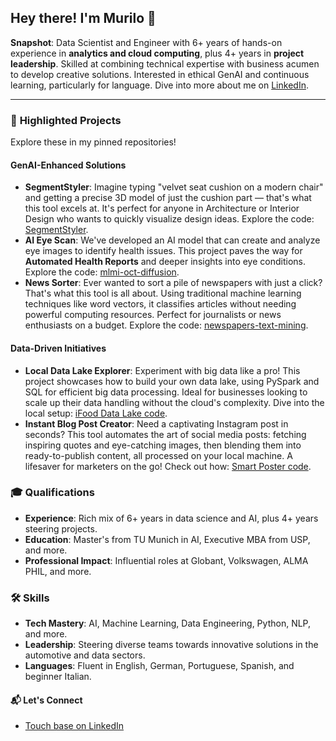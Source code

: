 ## Hey there! I'm Murilo  👋

**Snapshot**: Data Scientist and Engineer with 6+ years of hands-on experience in **analytics and cloud computing**, plus 4+ years in **project leadership**. Skilled at combining technical expertise with business acumen to develop creative solutions. Interested in ethical GenAI and continuous learning, particularly for language. Dive into more about me on [LinkedIn](https://www.linkedin.com/in/mbellatini/).

---

### 🚀 **Highlighted Projects**

Explore these in my pinned repositories!

#### GenAI-Enhanced Solutions

- **SegmentStyler**: Imagine typing "velvet seat cushion on a modern chair" and getting a precise 3D model of just the cushion part — that's what this tool excels at. It's perfect for anyone in Architecture or Interior Design who wants to quickly visualize design ideas.  Explore the code: [SegmentStyler](https://github.com/MaximilianWinter/SegmentStyler).
- **AI Eye Scan**: We've developed an AI model that can create and analyze eye images to identify health issues. This project paves the way for **Automated Health Reports** and deeper insights into eye conditions. Explore the code: [mlmi-oct-diffusion](https://github.com/murilobellatini/mlmi-oct-diffusion).
- **News Sorter**: Ever wanted to sort a pile of newspapers with just a click? That's what this tool is all about. Using traditional machine learning techniques like word vectors, it classifies articles without needing powerful computing resources. Perfect for journalists or news enthusiasts on a budget. Explore the code: [newspapers-text-mining](https://github.com/murilobellatini/newspapers-text-mining).

#### Data-Driven Initiatives

- **Local Data Lake Explorer**: Experiment with big data like a pro! This project showcases how to build your own data lake, using PySpark and SQL for efficient big data processing. Ideal for businesses looking to scale up their data handling without the cloud's complexity. Dive into the local setup: [iFood Data Lake code](https://github.com/murilobellatini/ifood-data-architect-test).
- **Instant Blog Post Creator**: Need a captivating Instagram post in seconds? This tool automates the art of social media posts: fetching inspiring quotes and eye-catching images, then blending them into ready-to-publish content, all processed on your local machine. A lifesaver for marketers on the go! Check out how: [Smart Poster code](https://github.com/murilobellatini/smart-poster).


### 🎓 **Qualifications**

- **Experience**: Rich mix of 6+ years in data science and AI, plus 4+ years steering projects.
- **Education**: Master's from TU Munich in AI, Executive MBA from USP, and more.
- **Professional Impact**: Influential roles at Globant, Volkswagen, ALMA PHIL, and more.

### 🛠 **Skills**

- **Tech Mastery**: AI, Machine Learning, Data Engineering, Python, NLP, and more.
- **Leadership**: Steering diverse teams towards innovative solutions in the automotive and data sectors.
- **Languages**: Fluent in English, German, Portuguese, Spanish, and beginner Italian.

#### 📬 **Let's Connect**

- [Touch base on LinkedIn](https://www.linkedin.com/in/mbellatini/)
